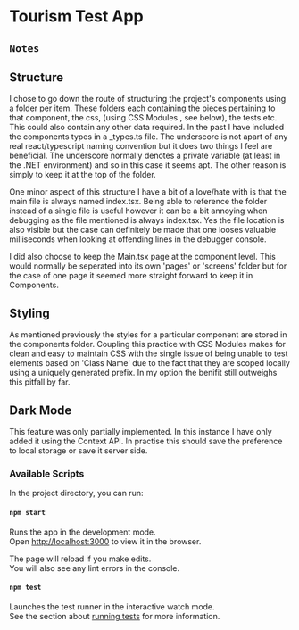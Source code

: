 # Tourism Test App

## `Notes`

## Structure
I chose to go down the route of structuring the project's components using a folder per item. These folders each containing the pieces pertaining to that component, the css, (using CSS Modules , see below), the tests etc. This could also contain any other data required. In the past I have included the components types in a _types.ts file. The underscore is not apart of any real react/typescript naming convention but it does two things I feel are beneficial. The underscore normally denotes a private variable (at least in the .NET environment) and so in this case it seems apt. The other reason is simply to keep it at the top of the folder. 

One minor aspect of this structure I have a bit of a love/hate with is that the main file is always named index.tsx. Being able to reference the folder instead of a single file is useful however it can be a bit annoying when debugging as the file mentioned is always index.tsx. Yes the file location is also visible but the case can definitely be made that one looses valuable milliseconds when looking at offending lines in the debugger console.   

I did also choose to keep the Main.tsx page at the component level. This would normally be seperated into its own 'pages' or 'screens' folder but for the case of one page it seemed more straight forward to keep it in Components.
## Styling
As mentioned previously the styles for a particular component are stored in the components folder. Coupling this practice with CSS Modules makes for clean and easy to maintain CSS with the single issue of being unable to test elements based on 'Class Name' due to the fact that they are scoped locally using a uniquely generated prefix. In my option the benifit still outweighs this pitfall by far.
## Dark Mode
This feature was only partially implemented. In this instance I have only added it using the Context API. In practise this should save the preference to local storage or save it server side.

### Available Scripts

In the project directory, you can run:

#### `npm start`

Runs the app in the development mode.\
Open [http://localhost:3000](http://localhost:3000) to view it in the browser.

The page will reload if you make edits.\
You will also see any lint errors in the console.

#### `npm test`

Launches the test runner in the interactive watch mode.\
See the section about [running tests](https://facebook.github.io/create-react-app/docs/running-tests) for more information.
